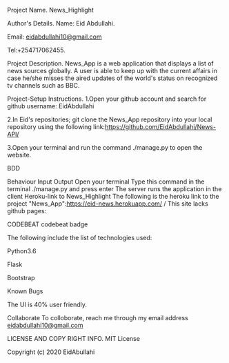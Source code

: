 Project Name.
News_Highlight

Author's Details.
Name: Eid Abdullahi.

Email: eidabdullahi10@gmail.com

Tel:+254717062455.

Project Description.
News_App is a web application that displays a list of news sources globally. A user is able to keep up with the current affairs in case he/she misses the aired updates of the world's status on recognized tv channels such as BBC.

Project-Setup Instructions.
1.Open your github account and search for github username: EidAbdullahi

2.In Eid's repositories; git clone the News_App repository into your local repository using the following link:https://github.com/EidAbdullahi/News-API/

3.Open your terminal and run the command ./manage.py to open the website.

BDD

Behaviour	Input	Output
Open your terminal	Type this command in the terminal ./manage.py and press enter	The server runs the application in the client
Heroku-link to News_Highlight
The following is the heroku link to the project "News_App":https://eid-news.herokuapp.com/ / This site lacks github pages:

CODEBEAT
codebeat badge

The following include the list of technologies used:

Python3.6

Flask

Bootstrap

Known Bugs

The UI is 40% user friendly.

Collaborate
To colloborate, reach me through my email address eidabdullahi10@gmail.com

LICENSE AND COPY RIGHT INFO.
MIT License

Copyright (c) 2020 EidAbullahi


